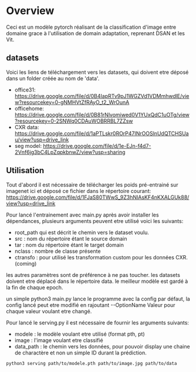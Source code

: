 # Overview

Ceci est un modèle pytorch réalisant de la classification d'image entre domaine grace à l'utilisation de domain adaptation, reprenant DSAN et les Vit.

## datasets

Voici les liens de téléchargement vers les datasets, qui doivent etre déposé dans un folder créée au nom de 'data'.

- office31: https://drive.google.com/file/d/0B4IapRTv9pJ1WGZVd1VDMmhwdlE/view?resourcekey=0-gNMHVtZfRAyO_t2_WrOunA
- officehome: https://drive.google.com/file/d/0B81rNlvomiwed0V1YUxQdC1uOTg/view?resourcekey=0-2SNWq0CDAuWOBRRBL7ZZsw
- CXR data: https://drive.google.com/file/d/1aPTLskr0ROrP47INrOOSlnUdQTCHSUau/view?usp=drive_link
- seg model: https://drive.google.com/file/d/1e-EJn-f4d7-2Vnf6jg3bC4LpZqpkbnwZ/view?usp=sharing
## Utilisation

Tout d'abord il est nécessaire de télécharger les poids pré-entrainé sur imagenet ici et déposé ce fichier dans le répertoire courant:
https://drive.google.com/file/d/1FJaS80TWwS_9Z3hNIAsKF4nKXALGUk88/view?usp=drive_link

Pour lancé l'entrainement avec main.py après avoir installer les dépendances, plusieurs arguments peuvent etre utilisé voici les suivants:

- root_path qui est décrit le chemin vers le dataset voulu.
- src : nom du répertoire étant le source domain
- tar : nom du répertoire étant le target domain
- nclass : nombre de classe présente
- ctransfo : pour utilisé les transformation custom pour les données CXR.(coming)

les autres paramètres sont de préférence à ne pas toucher.
les datasets doivent etre déplacé dans le répertoire data.
le meilleur modèle est gardé à la fin de chaque epoch.

un simple python3 main.py lance le programme avec la config par défaut, la config lancé peut etre modifié en rajoutant --OptionName Valeur pour chaque valeur voulant etre changé.


Pour lancé le serving.py il est nécessaire de fournir les arguments suivants:

- modele : le modèle voulant etre utilisé (format pth, pt)
- image : l'image voulant etre classifié
- data_path : le chemin vers les données, pour pouvoir display une chaine de charactère et non un simple ID durant la prédiction.

```
python3 serving path/to/modele.pth path/to/image.jpg path/to/data
```


